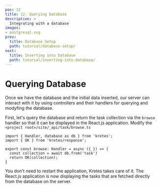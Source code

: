 ```yaml
---
pos: 12
title: 12. Querying Database
description: >
  Integrating with a database
images:
- postgresql.svg
prev:
  title: Database Setup 
  path: tutorial/database-setup/
next:
  title: Inserting into Database 
  path: tutorial/inserting-into-database/
---
```


# Querying Database

Once we have the database and the initial data inserted, our server can interact with it by using controllers and their handlers for querying and modyfing the database.

First, let's query the database and return the task collection via the `browse` handler so that it can be displayed in the React.js application. Modify the `<project root>/site/_api/task/browse.ts`

```ts{1,6-7}
import { Handler, database as db } from 'kretes';
import { OK } from 'kretes/response';

export const browse: Handler = async ({ }) => {
  const collection = await db.from('task')
  return OK(collection);
}
```

You don't need to restart the application, Kretes takes care of it. The React.js application is now displaying the tasks that are fetched directly from the database on the server.
